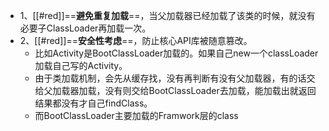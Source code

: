 - 1、[[#red]]==**避免重复加载**==，当父加载器已经加载了该类的时候，就没有必要子ClassLoader再加载一次。
- 2、[[#red]]==**安全性考虑**==，防止核心API库被随意篡改。
	- 比如Activity是BootClassLoader加载的。如果自己new一个classLoader加载自己写的Activity。
	- 由于类加载机制，会先从缓存找，没有再判断有没有父加载器，有的话交给父加载器加载，没有则交给BootClassLoader去加载，能加载出就返回结果都没有才自己findClass。
	- 而BootClassLoader主要加载的Framwork层的class